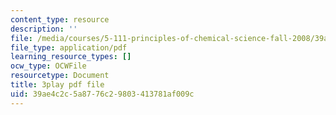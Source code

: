 ```yaml
---
content_type: resource
description: ''
file: /media/courses/5-111-principles-of-chemical-science-fall-2008/39ae4c2c5a8776c29803413781af009c_5qTCy2wTL_s.pdf
file_type: application/pdf
learning_resource_types: []
ocw_type: OCWFile
resourcetype: Document
title: 3play pdf file
uid: 39ae4c2c-5a87-76c2-9803-413781af009c
---
```

